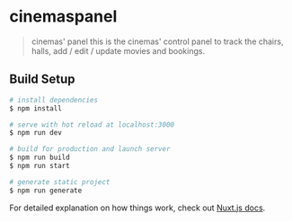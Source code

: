 # cinemaspanel

> cinemas&#39; panel
this is the cinemas' control panel to track the chairs, halls, add / edit / update movies and bookings. 

## Build Setup

```bash
# install dependencies
$ npm install

# serve with hot reload at localhost:3000
$ npm run dev

# build for production and launch server
$ npm run build
$ npm run start

# generate static project
$ npm run generate
```

For detailed explanation on how things work, check out [Nuxt.js docs](https://nuxtjs.org).
